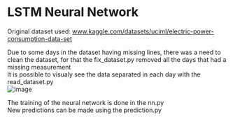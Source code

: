 # LSTM Neural Network

Original dataset used: www.kaggle.com/datasets/uciml/electric-power-consumption-data-set

Due to some days in the dataset having missing lines, there was a need to clean the dataset, for that the fix_dataset.py removed all the days that had a missing measurement  
It is possible to visualy see the data separated in each day with the read_dataset.py  
![image](https://user-images.githubusercontent.com/94933775/168104463-d8ed6fdd-d7bf-4d6b-bb41-2515032c7d74.png)

The training of the neural network is done in the nn.py  
New predictions can be made using the prediction.py
